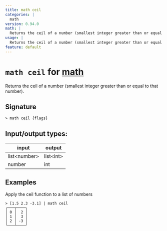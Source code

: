 ```yaml
---
title: math ceil
categories: |
  math
version: 0.94.0
math: |
  Returns the ceil of a number (smallest integer greater than or equal to that number).
usage: |
  Returns the ceil of a number (smallest integer greater than or equal to that number).
feature: default
---
```

<!-- This file is automatically generated. Please edit the command in https://github.com/nushell/nushell instead. -->

# `math ceil` for [math](/commands/categories/math.md)

<div class='command-title'>Returns the ceil of a number (smallest integer greater than or equal to that number).</div>

## Signature

```> math ceil {flags} ```


## Input/output types:

| input        | output    |
| ------------ | --------- |
| list\<number\> | list\<int\> |
| number       | int       |
## Examples

Apply the ceil function to a list of numbers
```nu
> [1.5 2.3 -3.1] | math ceil
╭───┬────╮
│ 0 │  2 │
│ 1 │  3 │
│ 2 │ -3 │
╰───┴────╯

```
